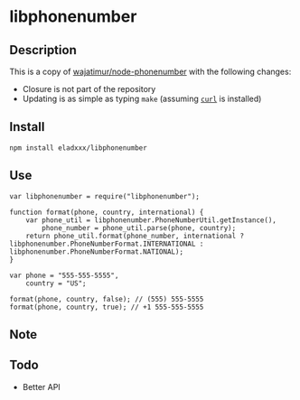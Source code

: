 # libphonenumber

## Description
This is a copy of [wajatimur/node-phonenumber](https://github.com/wajatimur/node-phonenumber) with the following changes:

  * Closure is not part of the repository
  * Updating is as simple as typing `make` (assuming [`curl`](http://curl.haxx.se/) is installed)

## Install
    npm install eladxxx/libphonenumber

## Use

    var libphonenumber = require("libphonenumber");

    function format(phone, country, international) {
        var phone_util = libphonenumber.PhoneNumberUtil.getInstance(),
            phone_number = phone_util.parse(phone, country);
        return phone_util.format(phone_number, international ? libphonenumber.PhoneNumberFormat.INTERNATIONAL : libphonenumber.PhoneNumberFormat.NATIONAL);
    }

    var phone = "555-555-5555",
        country = "US";

    format(phone, country, false); // (555) 555-5555
    format(phone, country, true); // +1 555-555-5555

## Note

## Todo

  * Better API

